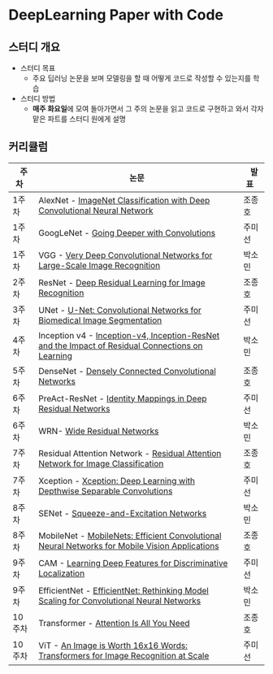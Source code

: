 # DeepLearning Paper with Code 
## 스터디 개요
-   스터디 목표
    -   주요 딥러닝 논문을 보며 모델링을 할 때 어떻게 코드로 작성할 수 있는지를 학습
-   스터디 방법
    -   **매주 화요일**에 모여 돌아가면서 그 주의 논문을 읽고 코드로 구현하고 와서 각자 맡은 파트를 스터디 원에게 설명

## 커리큘럼
|&nbsp;&nbsp;주차&nbsp;&nbsp;|논문|&nbsp;&nbsp;발표&nbsp;&nbsp;|
|----------------|-------------------------------|-----------------------------|
|1주차 | AlexNet - [ImageNet Classification with Deep Convolutional Neural Network](https://proceedings.neurips.cc/paper_files/paper/2012/file/c399862d3b9d6b76c8436e924a68c45b-Paper.pdf)        |조종호|
|1주차 |GoogLeNet - [Going Deeper with Convolutions](https://arxiv.org/abs/1409.4842)|주미선 |
|1주차 |VGG - [Very Deep Convolutional Networks for Large-Scale Image Recognition](https://arxiv.org/abs/1409.1556)|박소민|				
|2주차 |ResNet - [Deep Residual Learning for Image Recognition](https://arxiv.org/abs/1512.03385)        |조종호|
|3주차 |UNet - [U-Net: Convolutional Networks for Biomedical Image Segmentation](https://arxiv.org/abs/1505.04597)|주미선 |
|4주차 |Inception v4 - [Inception-v4, Inception-ResNet and the Impact of Residual Connections on Learning](https://arxiv.org/abs/1602.07261)|박소민|				
|5주차 |DenseNet - [Densely Connected Convolutional Networks](https://arxiv.org/abs/1608.06993)|조종호|
|6주차 | PreAct-ResNet - [Identity Mappings in Deep Residual Networks](https://arxiv.org/pdf/1603.05027.pdf)|주미선 |
|6주차 | WRN- [Wide Residual Networks](https://arxiv.org/pdf/1605.07146.pdf)|박소민 |
|7주차 | Residual Attention Network - [Residual Attention Network for Image Classification](https://arxiv.org/pdf/1704.06904.pdf)|조종호 |
|7주차 | Xception - [Xception: Deep Learning with Depthwise Separable Convolutions](https://arxiv.org/pdf/1610.02357.pdf)|주미선 |
|8주차 | SENet - [Squeeze-and-Excitation Networks](https://arxiv.org/pdf/1709.01507.pdf)|박소민 |
|8주차 | MobileNet - [MobileNets: Efficient Convolutional Neural Networks for Mobile Vision Applications](https://arxiv.org/pdf/1704.04861.pdf)|조종호 |
|9주차 | CAM - [Learning Deep Features for Discriminative Localization](https://arxiv.org/pdf/1512.04150.pdf)|주미선 |
|9주차 | EfficientNet - [EfficientNet: Rethinking Model Scaling for Convolutional Neural Networks](https://arxiv.org/pdf/1905.11946.pdf)|박소민 |
|10주차 | Transformer - [Attention Is All You Need](https://arxiv.org/abs/1706.03762)|조종호 |
|10주차 | ViT - [An Image is Worth 16x16 Words: Transformers for Image Recognition at Scale](https://arxiv.org/pdf/2010.11929.pdf2)|주미선 |
